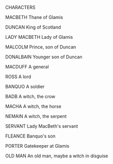 CHARACTERS

MACBETH	Thane of Glamis

DUNCAN	King of Scotland

LADY MACBETH	Lady of Glamis

MALCOLM	Prince, son of Duncan

DONALBAIN	Younger son of Duncan

MACDUFF	A general

ROSS	A lord

BANQUO	A soldier

BADB	A witch, the crow 

MACHA	A witch, the horse

NEMAIN	A witch, the serpent

SERVANT	Lady MacBeth's servant

FLEANCE	Banquo's son

PORTER	Gatekeeper at Glamis

OLD MAN	An old man, maybe a witch in disguise
